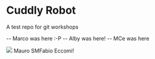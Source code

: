 # Cuddly Robot

A test repo for git workshops

-- Marco was here :-P
-- Alby was here!
-- MCe was here

![](https://i.imgur.com/KCPqDURh.jpg)
Mauro
SMFabio Eccomi!
